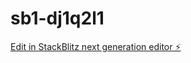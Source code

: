 # sb1-dj1q2l1

[Edit in StackBlitz next generation editor ⚡️](https://stackblitz.com/~/github.com/kunwarVivek/sb1-dj1q2l1)